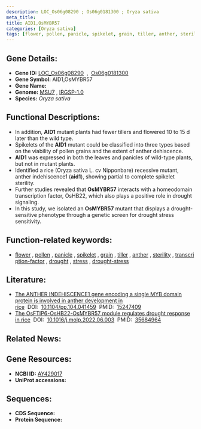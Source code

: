 ```yaml
---
description: LOC_Os06g08290 ; Os06g0181300 ; Oryza sativa
meta_title:
title: AID1,OsMYBR57
categories: [Oryza sativa]
tags: [flower, pollen, panicle, spikelet, grain, tiller, anther, sterility, transcription factor, drought, stress, drought stress, drought stress ]
---
```


## Gene Details:
- **Gene ID:** [LOC_Os06g08290](http://rice.uga.edu/cgi-bin/ORF_infopage.cgi?orf=LOC_Os06g08290)  &nbsp;,&nbsp; [Os06g0181300](https://rapdb.dna.affrc.go.jp/locus/?name=Os06g0181300)  
- **Gene Symbol:** AID1,OsMYBR57
- **Gene Name:**
- **Genome:**  [MSU7](http://rice.uga.edu/)&nbsp;,&nbsp;[IRGSP-1.0](https://rapdb.dna.affrc.go.jp/download/irgsp1.html)
- **Species:** *Oryza sativa*

## Functional Descriptions:
   - In addition, **AID1** mutant plants had fewer tillers and flowered 10 to 15 d later than the wild type.
   - Spikelets of the **AID1** mutant could be classified into three types based on the viability of pollen grains and the extent of anther dehiscence.
   - **AID1** was expressed in both the leaves and panicles of wild-type plants, but not in mutant plants.
   - Identified a rice (Oryza sativa L. cv Nipponbare) recessive mutant, anther indehiscence1 (**aid1**), showing partial to complete spikelet sterility.
   - Further studies revealed that **OsMYBR57** interacts with a homeodomain transcription factor, OsHB22, which also plays a positive role in drought signaling.
   - In this study, we isolated an **OsMYBR57** mutant that displays a drought-sensitive phenotype through a genetic screen for drought stress sensitivity.

## Function-related keywords:
   - [flower](/tags/flower/)&nbsp;,&nbsp;[pollen](/tags/pollen/)&nbsp;,&nbsp;[panicle](/tags/panicle/)&nbsp;,&nbsp;[spikelet](/tags/spikelet/)&nbsp;,&nbsp;[grain](/tags/grain/)&nbsp;,&nbsp;[tiller](/tags/tiller/)&nbsp;,&nbsp;[anther](/tags/anther/)&nbsp;,&nbsp;[sterility](/tags/sterility/)&nbsp;,&nbsp;[transcription-factor](/tags/transcription-factor/)&nbsp;,&nbsp;[drought](/tags/drought/)&nbsp;,&nbsp;[stress](/tags/stress/)&nbsp;,&nbsp;[drought-stress](/tags/drought-stress/)

## Literature:
   - [The ANTHER INDEHISCENCE1 gene encoding a single MYB domain protein is involved in anther development in rice](https://www.doi.org/10.1104/pp.104.041459)&nbsp;&nbsp;DOI:&nbsp;&nbsp;[10.1104/pp.104.041459](https://www.doi.org/10.1104/pp.104.041459)&nbsp;&nbsp;PMID:&nbsp;&nbsp;[15247409](https://pubmed.ncbi.nlm.nih.gov/15247409/)
   - [The OsFTIP6-OsHB22-OsMYBR57 module regulates drought response in rice](https://www.doi.org/10.1016/j.molp.2022.06.003)&nbsp;&nbsp;DOI:&nbsp;&nbsp;[10.1016/j.molp.2022.06.003](https://www.doi.org/10.1016/j.molp.2022.06.003)&nbsp;&nbsp;PMID:&nbsp;&nbsp;[35684964](https://pubmed.ncbi.nlm.nih.gov/35684964/)

## Related News:

## Gene Resources:
- **NCBI ID:**  [AY429017](http://www.ncbi.nlm.nih.gov/nuccore/AY429017)
- **UniProt accessions:** [](https://www.uniprot.org/uniprotkb//entry)

## Sequences:
- **CDS Sequence:**
- **Protein Sequence:**
